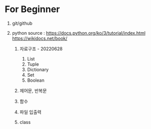 # For Beginner
1. git/github
2. python
	source : https://docs.python.org/ko/3/tutorial/index.html
			 https://wikidocs.net/book/	

	1. 자료구조 - 20220628
		1. List
		2. Tuple
		3. Dictionary
		4. Set
		5. Boolean

	2. 제어문, 반복문

	3. 함수

	4. 파일 입출력

	5. class
